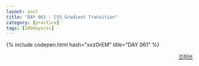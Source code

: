 ```yaml
---
layout: post
title: "DAY 061 - CSS Gradient Transition"
category: [practice]
tags: [100dayscss]
---
```


{% include codepen.html hash="xxzOrEM" title="DAY 061" %}

<p align="right">
  <a href="https://github.com/mnmn092631/100daysCSS/tree/main/DAY%20061%20-%20CSS%20Gradient%20Transition" title="깃허브">깃허브</a>
</p>

